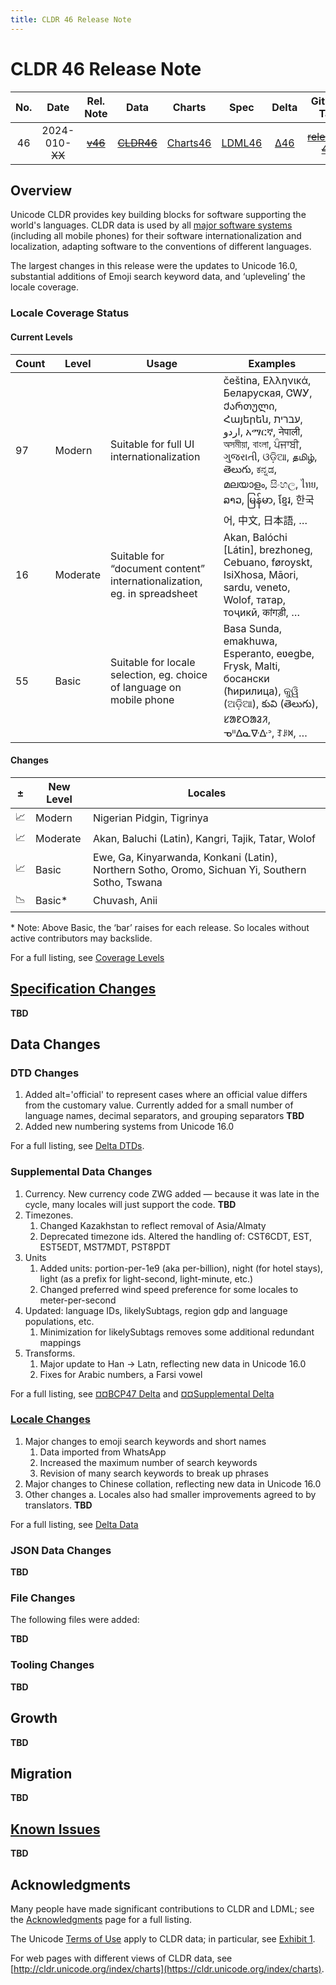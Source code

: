```yaml
---
title: CLDR 46 Release Note
---
```


# CLDR 46 Release Note

| No. |    Date    | Rel. Note |  Data  |  Charts  | Spec |   Delta  | GitHub Tag | Delta DTD | CLDR JSON |
|:---:|:----------:|:---------:|:------:|:--------:|:------------:|:---:|:----------:|:---------:|:---------:|
|  46 | 2024-010-~~XX~~ |    ~~[v46]()~~   | ~~[CLDR46](http://unicode.org/Public/cldr/46/)~~ | [Charts46](http://unicode.org/cldr/charts/dev) |    [LDML46](http://www.unicode.org/reports/tr35/proposed.html)    | [Δ46](https://unicode-org.atlassian.net/issues/?jql=project+%3D+CLDR+AND+status+%3D+Done+AND+resolution+%3D+Fixed+AND+fixVersion+%3D+%2246%22+ORDER+BY+priority+DESC) | ~~[release-46]()~~ |   [ΔDtd46](https://www.unicode.org/cldr/charts/dev/supplemental/dtd_deltas.html)  |   ~~[46.0.0](https://github.com/unicode-org/cldr-json/releases/tag/46.0.0)~~  |

## Overview

Unicode CLDR provides key building blocks for software supporting the world's languages.
CLDR data is used by all [major software systems](https://cldr.unicode.org/index#TOC-Who-uses-CLDR-) (including all mobile phones) for their software internationalization and localization, adapting software to the conventions of different languages.

The largest changes in this release were the updates to Unicode 16.0, substantial additions of Emoji search keyword data, and ‘upleveling’ the locale coverage.

### Locale Coverage Status
#### Current Levels

Count | Level | Usage | Examples
-- | -- | -- | --
97 | Modern | Suitable for full UI internationalization | čeština, Ελληνικά‎, Беларуская‎, ‎ᏣᎳᎩ‎, Ქართული‎, ‎Հայերեն‎, ‎עברית‎, ‎اردو‎, አማርኛ‎, ‎नेपाली‎, অসমীয়া‎, ‎বাংলা‎, ‎ਪੰਜਾਬੀ‎, ‎ગુજરાતી‎, ‎ଓଡ଼ିଆ‎, தமிழ்‎, ‎తెలుగు‎, ‎ಕನ್ನಡ‎, ‎മലയാളം‎, ‎සිංහල‎, ‎ไทย‎, ‎ລາວ‎, မြန်မာ‎, ‎ខ្មែរ‎, ‎한국어‎, 中文, 日本語‎, … ‎
16 | Moderate | Suitable for “document content” internationalization, eg. in spreadsheet | Akan, Balóchi [Látin], brezhoneg, Cebuano, føroyskt, IsiXhosa, Māori, sardu, veneto, Wolof, татар, тоҷикӣ, कांगड़ी‎, …
55 | Basic | Suitable for locale selection, eg. choice of language on mobile phone | Basa Sunda, emakhuwa, Esperanto, eʋegbe, Frysk, Malti, босански (ћирилица), କୁୱି (ଅଡ଼ିଆ), కువి (తెలుగు), ᱥᱟᱱᱛᱟᱲᱤ, ᓀᐦᐃᓇᐍᐏᐣ‬, ꆈꌠꉙ‎, …

#### Changes

| ± | New Level | Locales |
| -- | -- | -- |
| 📈 | Modern | Nigerian Pidgin, Tigrinya |
| 📈 | Moderate | Akan, Baluchi (Latin), Kangri, Tajik, Tatar, Wolof |
| 📈 | Basic | Ewe, Ga, Kinyarwanda, Konkani (Latin), Northern Sotho, Oromo, Sichuan Yi, Southern Sotho, Tswana |
| 📉 | Basic* | Chuvash, Anii |

\* Note: Above Basic, the ‘bar’ raises for each release. So locales without active contributors may backslide.

For a full listing, see [Coverage Levels](https://unicode.org/cldr/charts/46/supplemental/locale_coverage.html)

## [Specification Changes](http://www.unicode.org/reports/tr35/tr35.html)

**TBD**

## Data Changes

### DTD Changes

1. Added alt='official' to represent cases where an official value differs from the customary value. Currently added for a small number of language names, decimal separators, and grouping separators
**TBD**
2. Added new numbering systems from Unicode 16.0

For a full listing, see [Delta DTDs](https://unicode.org/cldr/charts/46/supplemental/dtd_deltas.html).

### Supplemental Data Changes

1. Currency. New currency code ZWG added — because it was late in the cycle, many locales will just support the code.
**TBD**
2. Timezones.
    1. Changed Kazakhstan to reflect removal of Asia/Almaty
	2. Deprecated timezone ids. Altered the handling of: CST6CDT, EST, EST5EDT, MST7MDT, PST8PDT
3. Units
    1. Added units: portion-per-1e9 (aka per-billion), night (for hotel stays), light (as a prefix for light-second, light-minute, etc.)
	2. Changed preferred wind speed preference for some locales to 	meter-per-second
4. Updated: language IDs, likelySubtags, region gdp and language populations, etc.
   1. Minimization for likelySubtags removes some additional redundant mappings
5. Transforms.
   1. Major update to Han → Latn, reflecting new data in Unicode 16.0
   2. Fixes for Arabic numbers, a Farsi vowel

For a full listing, see [¤¤BCP47 Delta](https://unicode.org/cldr/charts/46/delta/bcp47.html) and [¤¤Supplemental Delta](https://unicode.org/cldr/charts/46/delta/supplemental-data.html)

### [Locale Changes](https://unicode.org/cldr/charts/46/delta/index.html)

1. Major changes to emoji search keywords and short names
    1. Data imported from WhatsApp
	2. Increased the maximum number of search keywords
	3. Revision of many search keywords to break up phrases
2. Major changes to Chinese collation, reflecting new data in Unicode 16.0
3. Other changes
    a. Locales also had smaller improvements agreed to by translators.
**TBD**

For a full listing, see [Delta Data](https://unicode.org/cldr/charts/46/delta/index.html)

### JSON Data Changes

**TBD**

### File Changes
The following files were added:

**TBD**

### Tooling Changes

**TBD**

## Growth

**TBD**

## Migration

**TBD**

## [Known Issues](https://unicode-org.atlassian.net/issues/CLDR-17535?jql=project%20%3D%20cldr%20and%20labels%20%3D%20%22ReleaseKnownIssue%22%20and%20status%20!%3D%20done)

**TBD**

## Acknowledgments

Many people have made significant contributions to CLDR and LDML; see the [Acknowledgments](https://cldr.unicode.org/index/acknowledgments) page for a full listing.

The Unicode [Terms of Use](https://unicode.org/copyright.html) apply to CLDR data; in particular, see [Exhibit 1](https://unicode.org/copyright.html#Exhibit1).

For web pages with different views of CLDR data, see [http://cldr.unicode.org/index/charts](https://cldr.unicode.org/index/charts).

